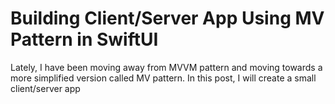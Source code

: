 # Building Client/Server App Using MV Pattern in SwiftUI 

Lately, I have been moving away from MVVM pattern and moving towards a more simplified version called MV pattern. In this post, I will create a small client/server app 


